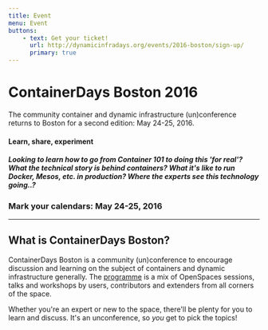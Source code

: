 ```yaml
---
title: Event
menu: Event
buttons:
    - text: Get your ticket!
      url: http://dynamicinfradays.org/events/2016-boston/sign-up/
      primary: true
---
```


# ContainerDays Boston 2016

The community container and dynamic infrastructure (un)conference returns to Boston for a second edition: May 24-25, 2016.

#### Learn, share, experiment

##### Looking to learn how to go from Container 101 to doing this 'for real'? What the technical story is behind containers? What it's like to run Docker, Mesos, etc. in production? Where the experts see this technology going..?

### Mark your calendars: **May 24-25, 2016**

----

## What is ContainerDays Boston?

ContainerDays Boston is a community (un)conference to encourage discussion and learning on the subject of containers and dynamic infrastructure generally. The [programme](#programme) is a mix of OpenSpaces sessions, talks and workshops by users, contributors and extenders from all corners of the space.

Whether you're an expert or new to the space, there'll be plenty for you to learn and discuss. It's an unconference, so _you_ get to pick the topics!
